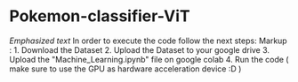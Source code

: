 # Pokemon-classifier-ViT
_Emphasized text_ In order to execute the code follow the next steps:
 Markup : 1. Download the Dataset
          2. Upload the Dataset to your google drive
          3. Upload the "Machine_Learning.ipynb" file on google colab
          4. Run the code ( make sure to use the GPU as hardware acceleration device :D )

